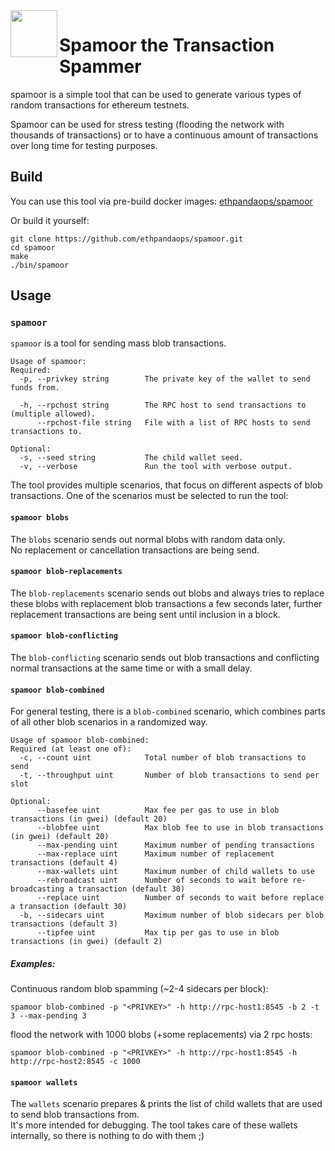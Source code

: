 <img align="left" src="./.github/resources/goomy.png" width="75">
<h1>Spamoor the Transaction Spammer</h1>

spamoor is a simple tool that can be used to generate various types of random transactions for ethereum testnets.

Spamoor can be used for stress testing (flooding the network with thousands of transactions) or to have a continuous amount of transactions over long time for testing purposes.

## Build

You can use this tool via pre-build docker images: [ethpandaops/spamoor](https://hub.docker.com/r/ethpandaops/spamoor)

Or build it yourself:

```
git clone https://github.com/ethpandaops/spamoor.git
cd spamoor
make
./bin/spamoor
```

## Usage

### `spamoor`
`spamoor` is a tool for sending mass blob transactions.

```
Usage of spamoor:
Required:
  -p, --privkey string        The private key of the wallet to send funds from.
  
  -h, --rpchost string        The RPC host to send transactions to (multiple allowed).
      --rpchost-file string   File with a list of RPC hosts to send transactions to.
      
Optional:
  -s, --seed string           The child wallet seed.
  -v, --verbose               Run the tool with verbose output.
```

The tool provides multiple scenarios, that focus on different aspects of blob transactions. One of the scenarios must be selected to run the tool:

#### `spamoor blobs`

The `blobs` scenario sends out normal blobs with random data only.\
No replacement or cancellation transactions are being send.

#### `spamoor blob-replacements`

The `blob-replacements` scenario sends out blobs and always tries to replace these blobs with replacement blob transactions a few seconds later, further replacement transactions are being sent until inclusion in a block.

#### `spamoor blob-conflicting`

The `blob-conflicting` scenario sends out blob transactions and conflicting normal transactions at the same time or with a small delay.

#### `spamoor blob-combined`

For general testing, there is a `blob-combined` scenario, which combines parts of all other blob scenarios in a randomized way.

```
Usage of spamoor blob-combined:
Required (at least one of):
  -c, --count uint            Total number of blob transactions to send
  -t, --throughput uint       Number of blob transactions to send per slot
  
Optional:
      --basefee uint          Max fee per gas to use in blob transactions (in gwei) (default 20)
      --blobfee uint          Max blob fee to use in blob transactions (in gwei) (default 20)
      --max-pending uint      Maximum number of pending transactions
      --max-replace uint      Maximum number of replacement transactions (default 4)
      --max-wallets uint      Maximum number of child wallets to use
      --rebroadcast uint      Number of seconds to wait before re-broadcasting a transaction (default 30)
      --replace uint          Number of seconds to wait before replace a transaction (default 30)
  -b, --sidecars uint         Maximum number of blob sidecars per blob transactions (default 3)
      --tipfee uint           Max tip per gas to use in blob transactions (in gwei) (default 2)
```

##### Examples:

Continuous random blob spamming (~2-4 sidecars per block):
```
spamoor blob-combined -p "<PRIVKEY>" -h http://rpc-host1:8545 -b 2 -t 3 --max-pending 3
```

flood the network with 1000 blobs (+some replacements) via 2 rpc hosts:
```
spamoor blob-combined -p "<PRIVKEY>" -h http://rpc-host1:8545 -h http://rpc-host2:8545 -c 1000
```

#### `spamoor wallets`

The `wallets` scenario prepares & prints the list of child wallets that are used to send blob transactions from.\
It's more intended for debugging. The tool takes care of these wallets internally, so there is nothing to do with them ;)

